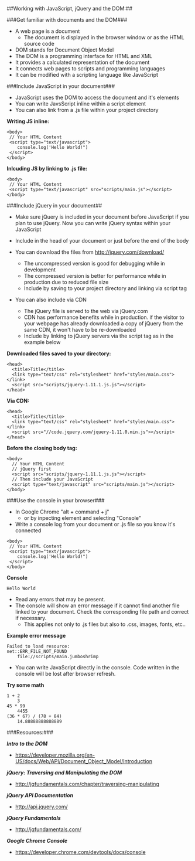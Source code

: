 ##Working with JavaScript, jQuery and the DOM:##

###Get familiar with documents and the DOM###

- A web page is a document
	- The document is displayed in the browser window or as the HTML source code
- DOM stands for Document Object Model
- The DOM is a programming interface for HTML and XML
- It provides a calculated representation of the document
- It connects web pages to scripts and programming languages
- It can be modified with a scripting language like JavaScript

###Include JavaScript in your document###

- JavaScript uses the DOM to access the document and it's elements
- You can write JavsScript inline within a script element
- You can also link from a .js file within your project directory
		
**Writing JS inline:**

```
<body>
 // Your HTML Content
 <script type="text/javascript">
 	console.log('Hello World!")
 </script>
</body>
```
**Inlcuding JS by linking to .js file:**

```
<body>
 // Your HTML Content
 <script type="text/javascript" src="scripts/main.js"></script>
</body>
```

###Include jQuery in your document##

- Make sure jQuery is included in your document before JavaScript if you plan to use jQuery. Now you can write jQuery syntax within your JavaScript
- Include in the head of your document or just before the end of the body
- You can download the files from http://jquery.com/download/
	- The uncompressed version is good for debugging while in development
	- The compressed version is better for performance while in production due to reduced file size
	- Include by saving to your project directory and linking via script tag

- You can also include via CDN
	- The jQuery file is served to the web via jQuery.com
	- CDN has performance benefits while in production. if the visitor to your webpage has already downloaded a copy of jQuery from the same CDN, it won't have to be re-downloaded
	- Include by linking to jQuery servers via the script tag as in the example below
		
**Downloaded files saved to your directory:**

```
<head>
  <title>Title</title>
  <link type="text/css" rel="stylesheet" href="styles/main.css"></link>
  <script src="scripts/jquery-1.11.1.js.js"></script>
</head>
```
**Via CDN:**

```
<head>
  <title>Title</title>
  <link type="text/css" rel="stylesheet" href="styles/main.css"></link>
  <script src="//code.jquery.com/jquery-1.11.0.min.js"></script>
</head>
```
**Before the closing body tag:**

```
<body>
  // Your HTML Content
  // jQuery first
  <script src="scripts/jquery-1.11.1.js.js"></script>
  // Then include your JavaScript
  <script type="text/javascript" src="scripts/main.js"></script>
</body>
```

###Use the console in your browser###

- In Google Chrome "alt + command + j"
	- or by inpecting element and selecting "Console"
- Write a console log from your document or .js file so you know it's connected

```
<body>
 // Your HTML Content
 <script type="text/javascript">
 	console.log('Hello World!")
 </script>
</body>
```
**Console**

```
Hello World
```
- Read any errors that may be present.
- The console will show an error message if it cannot find another file linked to your document. Check the corresponding file path and correct if necessary.
	- This applies not only to .js files but also to .css, images, fonts, etc..

**Example error message**

```
Failed to load resource: 
net::ERR_FILE_NOT_FOUND 
	file://scripts/main.jumboshrimp
```
- You can write JavaScript directly in the console. Code written in the console will be lost after browser refresh.

**Try some math**

```
1 + 2
	3
45 * 99
	4455
(36 * 67) / (78 + 84)
	14.88888888888889
```

###Resources:###

***Intro to the DOM***

- https://developer.mozilla.org/en-US/docs/Web/API/Document_Object_Model/Introduction

***jQuery: Traversing and Manipulating the DOM***

- http://jqfundamentals.com/chapter/traversing-manipulating

***jQuery API Documentation***

- http://api.jquery.com/

***jQuery Fundamentals***

- http://jqfundamentals.com/

***Google Chrome Console***

- https://developer.chrome.com/devtools/docs/console
